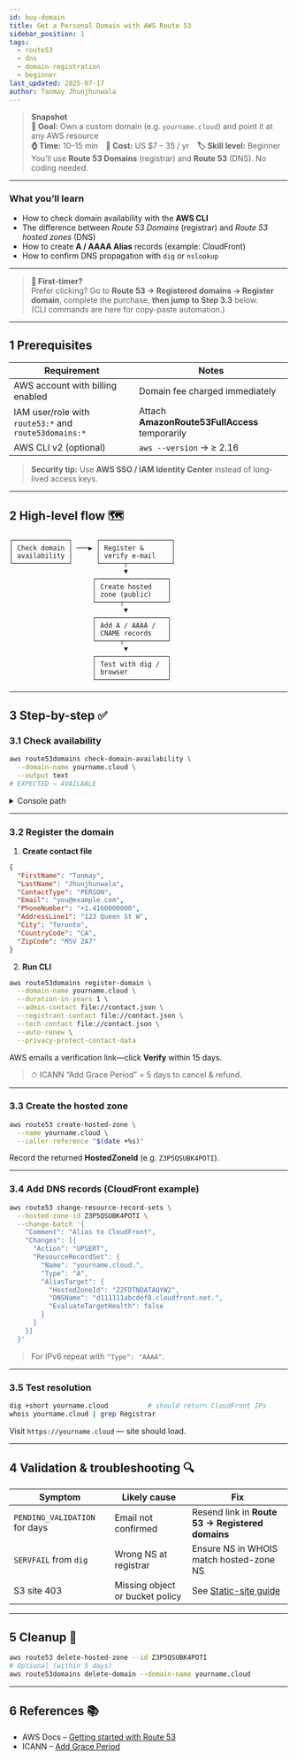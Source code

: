 ```yaml
---
id: buy-domain
title: Get a Personal Domain with AWS Route 53
sidebar_position: 1
tags:
  - route53
  - dns
  - domain-registration
  - beginner
last_updated: 2025-07-17
author: Tanmay Jhunjhunwala
---
```


> **Snapshot**  
> **🎯 Goal:** Own a custom domain (e.g. `yourname.cloud`) and point it at any AWS resource  
> **⌚ Time:** 10–15 min **💸 Cost:** US $7 – 35 / yr **🏷️ Skill level:** Beginner  
> You’ll use **Route 53 Domains** (registrar) and **Route 53** (DNS). No coding needed.

---

### What you’ll learn

- How to check domain availability with the **AWS CLI**
- The difference between *Route 53 Domains* (registrar) and *Route 53 hosted zones* (DNS)
- How to create **A / AAAA Alias** records (example: CloudFront)
- How to confirm DNS propagation with `dig` or `nslookup`

---

> **👶 First-timer?**  
> Prefer clicking? Go to **Route 53 → Registered domains → Register domain**, complete the purchase, **then jump to Step 3.3** below.  
> (CLI commands are here for copy-paste automation.)

---

## 1 Prerequisites

| Requirement | Notes |
|-------------|-------|
| AWS account with billing enabled | Domain fee charged immediately |
| IAM user/role with `route53:*` and `route53domains:*` | Attach **AmazonRoute53FullAccess** temporarily |
| AWS CLI v2 (optional) | `aws --version` → ≥ 2.16 |

> **Security tip:** Use **AWS SSO / IAM Identity Center** instead of long-lived access keys.

---

## 2 High-level flow 🗺️

```text
┌──────────────┐      ┌──────────────────┐
│ Check domain │ ───▶ │ Register &       │
│ availability │      │ verify e-mail    │
└──────────────┘      └──────┬───────────┘
                             ▼
                     ┌──────────────────┐
                     │ Create hosted    │
                     │ zone (public)    │
                     └──────┬───────────┘
                             ▼
                     ┌──────────────────┐
                     │ Add A / AAAA /   │
                     │ CNAME records    │
                     └──────┬───────────┘
                             ▼
                     ┌──────────────────┐
                     │ Test with dig /  │
                     │ browser          │
                     └──────────────────┘
```
---

## 3 Step-by-step ✅

### 3.1 Check availability

```bash
aws route53domains check-domain-availability \
  --domain-name yourname.cloud \
  --output text
# EXPECTED → AVAILABLE
```

<details>
<summary>Console path</summary>

Route 53 → **Registered domains** → **Register domain** → search “yourname.cloud”

</details>

---

### 3.2 Register the domain

1. **Create contact file**

```json
{
  "FirstName": "Tanmay",
  "LastName": "Jhunjhunwala",
  "ContactType": "PERSON",
  "Email": "you@example.com",
  "PhoneNumber": "+1.4160000000",
  "AddressLine1": "123 Queen St W",
  "City": "Toronto",
  "CountryCode": "CA",
  "ZipCode": "M5V 2A7"
}
```

2. **Run CLI**

```bash
aws route53domains register-domain \
  --domain-name yourname.cloud \
  --duration-in-years 1 \
  --admin-contact file://contact.json \
  --registrant-contact file://contact.json \
  --tech-contact file://contact.json \
  --auto-renew \
  --privacy-protect-contact-data
```

AWS emails a verification link—click **Verify** within 15 days.

> ⏱ ICANN “Add Grace Period” = 5 days to cancel & refund.

---

### 3.3 Create the hosted zone

```bash
aws route53 create-hosted-zone \
  --name yourname.cloud \
  --caller-reference "$(date +%s)"
```

Record the returned **HostedZoneId** (e.g. `Z3P5QSUBK4POTI`).

---

### 3.4 Add DNS records (CloudFront example)

```bash
aws route53 change-resource-record-sets \
  --hosted-zone-id Z3P5QSUBK4POTI \
  --change-batch '{
    "Comment": "Alias to CloudFront",
    "Changes": [{
      "Action": "UPSERT",
      "ResourceRecordSet": {
        "Name": "yourname.cloud.",
        "Type": "A",
        "AliasTarget": {
          "HostedZoneId": "Z2FDTNDATAQYW2",
          "DNSName": "d111111abcdef8.cloudfront.net.",
          "EvaluateTargetHealth": false
        }
      }
    }]
  }'
```

> For IPv6 repeat with `"Type": "AAAA"`.

---

### 3.5 Test resolution

```bash
dig +short yourname.cloud          # should return CloudFront IPs
whois yourname.cloud | grep Registrar
```

Visit `https://yourname.cloud` — site should load.

---

## 4 Validation & troubleshooting 🔍

| Symptom                       | Likely cause                    | Fix                                              |
| ----------------------------- | ------------------------------- | ------------------------------------------------ |
| `PENDING_VALIDATION` for days | Email not confirmed             | Resend link in **Route 53 → Registered domains** |
| `SERVFAIL` from `dig`         | Wrong NS at registrar           | Ensure NS in WHOIS match hosted-zone NS          |
| S3 site 403                   | Missing object or bucket policy | See [Static-site guide](../s3/static-site.md)    |

---

## 5 Cleanup 🧹

```bash
aws route53 delete-hosted-zone --id Z3P5QSUBK4POTI
# Optional (within 5 days)
aws route53domains delete-domain --domain-name yourname.cloud
```

---

## 6 References 📚

* AWS Docs – [Getting started with Route 53](https://docs.aws.amazon.com/Route53/latest/DeveloperGuide/Welcome.html)
* ICANN – [Add Grace Period](https://www.icann.org/resources/pages/agp-policy-2012-02-25-en)
